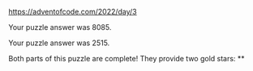 https://adventofcode.com/2022/day/3

Your puzzle answer was 8085.

Your puzzle answer was 2515.

Both parts of this puzzle are complete! They provide two gold stars: **
